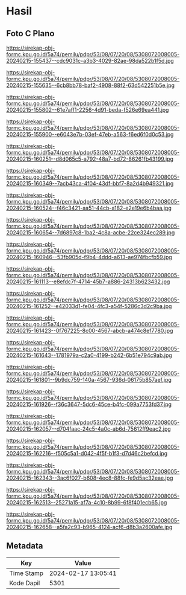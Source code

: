 # Hasil

## Foto C Plano

https://sirekap-obj-formc.kpu.go.id/5a74/pemilu/pdpr/53/08/07/20/08/5308072008005-20240215-155437--cdc9031c-a3b3-4029-82ae-98da522b1f5d.jpg

https://sirekap-obj-formc.kpu.go.id/5a74/pemilu/pdpr/53/08/07/20/08/5308072008005-20240215-155635--6cb8bb78-baf2-4908-88f2-63d542251b5e.jpg

https://sirekap-obj-formc.kpu.go.id/5a74/pemilu/pdpr/53/08/07/20/08/5308072008005-20240215-155802--61e7aff1-2256-4d91-beda-f526e69ea441.jpg

https://sirekap-obj-formc.kpu.go.id/5a74/pemilu/pdpr/53/08/07/20/08/5308072008005-20240215-155900--e6043e7b-03ef-47eb-a563-f6ed6f0d0c53.jpg

https://sirekap-obj-formc.kpu.go.id/5a74/pemilu/pdpr/53/08/07/20/08/5308072008005-20240215-160251--d8d065c5-a792-48a7-bd72-86261fb43199.jpg

https://sirekap-obj-formc.kpu.go.id/5a74/pemilu/pdpr/53/08/07/20/08/5308072008005-20240215-160349--7acb43ca-4f04-43df-bbf7-8a2d4b949321.jpg

https://sirekap-obj-formc.kpu.go.id/5a74/pemilu/pdpr/53/08/07/20/08/5308072008005-20240215-160524--f46c3421-aa51-44cb-a182-e2e19e6b4baa.jpg

https://sirekap-obj-formc.kpu.go.id/5a74/pemilu/pdpr/53/08/07/20/08/5308072008005-20240215-160654--7d6897c8-1ba2-4c8a-acbe-22ce324ec289.jpg

https://sirekap-obj-formc.kpu.go.id/5a74/pemilu/pdpr/53/08/07/20/08/5308072008005-20240215-160946--53fb905d-f9b4-4ddd-a613-ae974fbcfb59.jpg

https://sirekap-obj-formc.kpu.go.id/5a74/pemilu/pdpr/53/08/07/20/08/5308072008005-20240215-161113--e8efdc7f-4714-45b7-a886-24313b623432.jpg

https://sirekap-obj-formc.kpu.go.id/5a74/pemilu/pdpr/53/08/07/20/08/5308072008005-20240215-161252--e42033d1-fe04-4fc3-a54f-5286c3d2c9ba.jpg

https://sirekap-obj-formc.kpu.go.id/5a74/pemilu/pdpr/53/08/07/20/08/5308072008005-20240215-161423--0f767225-8c00-4567-abcb-a474c8ef7780.jpg

https://sirekap-obj-formc.kpu.go.id/5a74/pemilu/pdpr/53/08/07/20/08/5308072008005-20240215-161643--1781979a-c2a0-4199-b242-6b51e794c9ab.jpg

https://sirekap-obj-formc.kpu.go.id/5a74/pemilu/pdpr/53/08/07/20/08/5308072008005-20240215-161801--9b9dc759-140a-4567-936d-06175b857aef.jpg

https://sirekap-obj-formc.kpu.go.id/5a74/pemilu/pdpr/53/08/07/20/08/5308072008005-20240215-161926--f36c3647-5dc6-45ce-b4fc-099a7753fd37.jpg

https://sirekap-obj-formc.kpu.go.id/5a74/pemilu/pdpr/53/08/07/20/08/5308072008005-20240215-162057--d704faac-24c5-4a0c-ab6d-75612ff9eac2.jpg

https://sirekap-obj-formc.kpu.go.id/5a74/pemilu/pdpr/53/08/07/20/08/5308072008005-20240215-162216--f505c5a1-d042-4f5f-b1f3-d7d46c2befcd.jpg

https://sirekap-obj-formc.kpu.go.id/5a74/pemilu/pdpr/53/08/07/20/08/5308072008005-20240215-162343--3ac6f027-b608-4ec8-88fc-fe9d5ac32eae.jpg

https://sirekap-obj-formc.kpu.go.id/5a74/pemilu/pdpr/53/08/07/20/08/5308072008005-20240215-162513--25271a15-af7a-4c10-8b99-6f8f401ecb65.jpg

https://sirekap-obj-formc.kpu.go.id/5a74/pemilu/pdpr/53/08/07/20/08/5308072008005-20240215-162658--a5fa2c93-b965-4124-acf6-d8b3a2600afe.jpg


## Metadata

| Key        | Value               |
| ---------- | ------------------- |
| Time Stamp | 2024-02-17 13:05:41 |
| Kode Dapil | 5301                |




